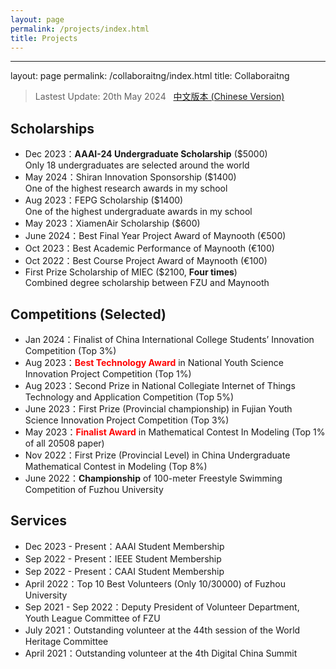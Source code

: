 ```yaml
---
layout: page
permalink: /projects/index.html
title: Projects
---
```

---
layout: page
permalink: /collaboraitng/index.html
title: Collaboraitng
> Lastest Update: 20th May 2024 &nbsp; [中文版本 (Chinese Version)](https://caihanlin.com/file/awards-zh/)

## Scholarships

- Dec 2023：**AAAI-24 Undergraduate Scholarship** ($5000)<br>Only 18 undergraduates are selected around the world
- May 2024：Shiran Innovation Sponsorship ($1400)<br>One of the highest research awards in my school
- Aug 2023：FEPG Scholarship ($1400)<br>One of the highest undergraduate awards in my school
- May 2023：XiamenAir Scholarship ($600)<br>
- June 2024：Best Final Year Project Award of Maynooth (€500)
- Oct 2023：Best Academic Performance of Maynooth (€100)
- Oct 2022：Best Course Project Award of Maynooth (€100)
- First Prize Scholarship of MIEC ($2100, **Four times**)<br>Combined degree scholarship between FZU and Maynooth<br>

## Competitions (Selected)

- Jan 2024：Finalist of China International College Students’ Innovation Competition (Top 3%)
- Aug 2023：**<font color='red'>Best Technology Award</font>** in National Youth Science Innovation Project Competition (Top 1%)
- Aug 2023：Second Prize in National Collegiate Internet of Things Technology and Application Competition (Top 5%)
- June 2023：First Prize (Provincial championship) in Fujian Youth Science Innovation Project Competition (Top 3%)
- May 2023：**<font color='red'>Finalist Award</font>** in Mathematical Contest In Modeling (Top 1% of all 20508 paper)
- Nov 2022：First Prize (Provincial Level) in China Undergraduate Mathematical Contest in Modeling (Top 8%)
- June 2022：**Championship** of 100-meter Freestyle Swimming Competition of Fuzhou University<br>

## Services

- Dec 2023 - Present：AAAI Student Membership
- Sep 2022 - Present：IEEE Student Membership
- Sep 2022 - Present：CAAI Student Membership
- April 2022：Top 10 Best Volunteers (Only 10/30000) of Fuzhou University
- Sep 2021 - Sep 2022：Deputy President of Volunteer Department, Youth League Committee of FZU
- July 2021：Outstanding volunteer at the 44th session of the World Heritage Committee
- April 2021：Outstanding volunteer at the 4th Digital China Summit<br>
